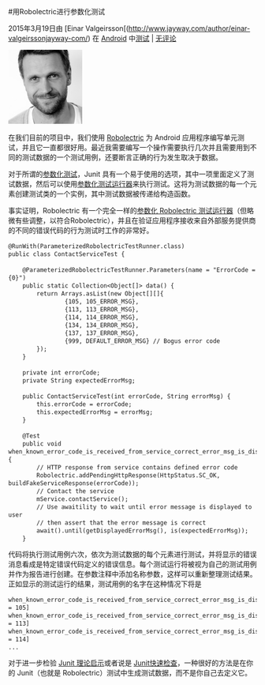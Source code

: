 #用Robolectric进行参数化测试 

2015年3月19日由 [Einar Valgeirsson[(http://www.jayway.com/author/einar-valgeirssonjayway-com/) 在 [Android](http://www.jayway.com/category/android/) 中[测试](http://www.jayway.com/category/testing/) | [无评论](http://www.jayway.com/2015/03/19/parameterized-testing-with-robolectric/#respond)

![](https://github.com/zemu121/image/raw/master/DSC_9510-150x150.jpg) 

在我们目前的项目中，我们使用 [Robolectric](https://github.com/robolectric/robolectric) 为 Android 应用程序编写单元测试，并且它一直都很好用。最近我需要编写一个操作需要执行几次并且需要用到不同的测试数据的一个测试用例，还要断言正确的行为发生取决于数据。 

对于所谓的[参数化测试](https://github.com/junit-team/junit/wiki/Parameterized-tests)，Junit 具有一个易于使用的选项，其中一项里面定义了测试数据，然后可以使用[参数化测试运行器](https://github.com/junit-team/junit/blob/master/src/main/java/org/junit/runners/Parameterized.java)来执行测试。这将为测试数据的每一个元素创建测试类的一个实例，其中测试数据被传递给构造函数。 

事实证明，Robolectric 有一个完全一样的[参数化 Robolectric 测试运行器](https://github.com/robolectric/robolectric/blob/master/robolectric/src/main/java/org/robolectric/ParameterizedRobolectricTestRunner.java)（但略微有些调整，以符合Robolectric），并且在验证应用程序接收来自外部服务提供商的不同的错误代码的行为测试时工作的非常好。 

    @RunWith(ParameterizedRobolectricTestRunner.class)
	public class ContactServiceTest {
 
    	@ParameterizedRobolectricTestRunner.Parameters(name = "ErrorCode = {0}")
    	public static Collection<Object[]> data() {
        	return Arrays.asList(new Object[][]{
                	{105, 105_ERROR_MSG},
                	{113, 113_ERROR_MSG},
                	{114, 114_ERROR_MSG},
                	{134, 134_ERROR_MSG},
                	{137, 137_ERROR_MSG},
                	{999, DEFAULT_ERROR_MSG} // Bogus error code
        	});
    	}
 
    	private int errorCode;
    	private String expectedErrorMsg;
 
    	public ContactServiceTest(int errorCode, String errorMsg) {
        	this.errorCode = errorCode;
        	this.expectedErrorMsg = errorMsg;
    	}
 
    	@Test
    	public void when_known_error_code_is_received_from_service_correct_error_msg_is_displayed_to_user() {
        	// HTTP response from service contains defined error code
        	Robolectric.addPendingHttpResponse(HttpStatus.SC_OK, buildFakeServiceResponse(errorCode)); 
        	// Contact the service
        	mService.contactService();
        	// Use awaitility to wait until error message is displayed to user
        	// then assert that the error message is correct
        	await().until(getDisplayedErrorMsg(), is(expectedErrorMsg));
        } 

代码将执行测试用例六次，依次为测试数据的每个元素进行测试，并将显示的错误消息看成是特定错误代码定义的错误信息。每个测试运行将被视为自己的测试用例并作为报告进行创建。在参数注释中添加名称参数，这样可以重新整理测试结果。正如显示的测试运行的结果，测试用例的名字在这种情况下将是 

    when_known_error_code_is_received_from_service_correct_error_msg_is_displayed_to_user[ErrorCode = 105]
    when_known_error_code_is_received_from_service_correct_error_msg_is_displayed_to_user[ErrorCode = 113]
    when_known_error_code_is_received_from_service_correct_error_msg_is_displayed_to_user[ErrorCode = 114]
    ... 

对于进一步检验 [Junit 理论启示](https://github.com/junit-team/junit/wiki/Theories)或者说是 [Junit快速检查](https://github.com/pholser/junit-quickcheck)，一种很好的方法是在你的 Junit（也就是 Robolectric）测试中生成测试数据，而不是你自己去定义它。
